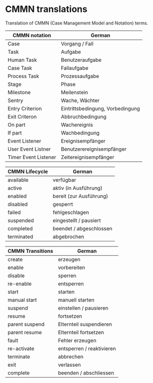 CMMN translations
================

Translation of CMMN (Case Management Model and Notation) terms.

CMMN notation        | German
-------------------- | -------------
Case                 | Vorgang / Fall 
Task                 | Aufgabe
Human Task           | Benutzeraufgabe
Case Task            | Fallaufgabe
Process Task         | Prozessaufgabe
Stage                | Phase
Milestone            | Meilenstein
Sentry               | Wache, Wächter
Entry Criterion      | Eintrittsbedingung, Vorbedingung
Exit Criteron        | Abbruchbedingung
On part              | Wachereignis
If part              | Wachbedingung
Event Listener       | Ereignisempfänger
User Event Listner   | Benutzerereignisempfänger
Timer Event Listener | Zeitereignisempfänger


CMMN Lifecycle  | German
--------------- | --------------
available       | verfügbar
active          | aktiv (in Ausführung)
enabled         | bereit (zur Ausführung)
disabled        | gesperrt
failed          | fehlgeschlagen
suspended       | eingestellt / pausiert
completed       | beendet / abgeschlossen
terminated      | abgebrochen



CMMN Transitions | German
---------------- | ---------------
create	         | erzeugen
enable	         | vorbereiten
disable	         | sperren
re-enable	 | entsperren
start	         | starten
manual start	 | manuell starten
suspend	         | einstellen / pausieren
resume	         | fortsetzen
parent suspend	 | Elternteil suspendieren
parent resume	 | Elternteil fortsetzen
fault	         | Fehler erzeugen
re-activate	 | entsperren / reaktivieren
terminate	 | abbrechen
exit	         | verlassen
complete	 | beenden / abschliessen


